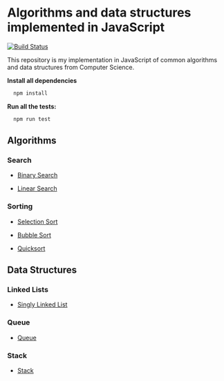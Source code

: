 # Algorithms and data structures implemented in JavaScript

[![Build Status](https://travis-ci.org/jakeguti/algorithms-and-data-structures-in-javascript.svg?branch=master)](https://travis-ci.org/jakeguti/algorithms-and-data-structures-in-javascript)

This repository is my implementation in JavaScript of common algorithms and data structures from Computer Science.

**Install all dependencies**

```javascript
  npm install
```

**Run all the tests:**

```javascript
  npm run test
```

## Algorithms

### Search

- [Binary Search](https://github.com/jakeguti/algorithms-and-data-structures-in-javascript/blob/master/src/algorithms/search/binary-search/binary-search.js)

- [Linear Search](https://github.com/jakeguti/algorithms-and-data-structures-in-javascript/blob/master/src/algorithms/search/linear-search/linear-search.js)

### Sorting

- [Selection Sort](https://github.com/jakeguti/algorithms-and-data-structures-in-javascript/blob/master/src/algorithms/sorting/selection/selection-sort.js)

- [Bubble Sort](https://github.com/jakeguti/algorithms-and-data-structures-in-javascript/blob/master/src/algorithms/sorting/bubble-sort/bubble-sort.js)

- [Quicksort](https://github.com/jakeguti/algorithms-and-data-structures-in-javascript/blob/master/src/algorithms/sorting/quick-sort/quick-sort.js)

## Data Structures

### Linked Lists

- [Singly Linked List](https://github.com/jakeguti/algorithms-and-data-structures-in-javascript/blob/master/src/data-structures/singly-linked-list/singly-linked-list.js)

### Queue

- [Queue](https://github.com/jakeguti/algorithms-and-data-structures-in-javascript/blob/master/src/data-structures/queue/queue.js)

### Stack

- [Stack](https://github.com/jakeguti/algorithms-and-data-structures-in-javascript/blob/master/src/data-structures/stack/stack.js)
